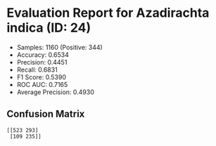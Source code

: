 # Evaluation Report for Azadirachta indica (ID: 24)
- Samples: 1160 (Positive: 344)
- Accuracy: 0.6534
- Precision: 0.4451
- Recall: 0.6831
- F1 Score: 0.5390
- ROC AUC: 0.7165
- Average Precision: 0.4930

## Confusion Matrix
```
[[523 293]
 [109 235]]
```